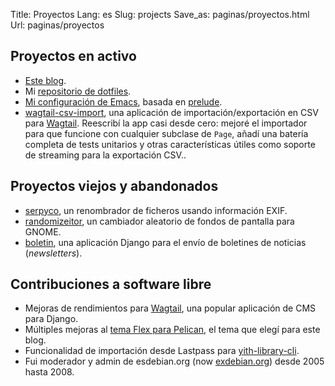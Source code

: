 Title: Proyectos
Lang: es
Slug: projects
Save_as: paginas/proyectos.html
Url: paginas/proyectos

Proyectos en activo
-------------------

- [Este blog](https://github.com/haplo/blog.fidelramos.net).
- Mi [repositorio de dotfiles](https://github.com/haplo/dotfiles).
- [Mi configuración de Emacs](https://github.com/haplo/prelude),
  basada en [prelude](https://github.com/bbatsov/prelude).
- [wagtail-csv-import](https://github.com/haplo/wagtail-csv-import),
  una aplicación de importación/exportación en CSV para
  [Wagtail](https://wagtail.io/). Reescribí la app casi desde cero:
  mejoré el importador para que funcione con cualquier subclase de
  `Page`, añadí una batería completa de tests unitarios y otras
  características útiles como soporte de streaming para la exportación
  CSV..

Proyectos viejos y abandonados
------------------------------

- [serpyco](https://github.com/haplo/serpyco), un renombrador de
  ficheros usando información EXIF.
- [randomizeitor](https://github.com/haplo/randomizeitor), un
  cambiador aleatorio de fondos de pantalla para GNOME.
- [boletin](https://github.com/haplo/boletin), una aplicación Django
  para el envío de boletines de noticias (*newsletters*).

Contribuciones a software libre
-------------------------------

- Mejoras de rendimientos para [Wagtail](https://wagtail.io/), una
  popular aplicación de CMS para Django.
- Múltiples mejoras al [tema Flex para
  Pelican](https://github.com/alexandrevicenzi/Flex/), el tema que
  elegí para este blog.
- Funcionalidad de importación desde Lastpass para
  [yith-library-cli](https://github.com/haplo/yith-library-cli).
- Fui moderador y admin de esdebian.org (now
  [exdebian.org](https://exdebian.org)) desde 2005 hasta 2008.
